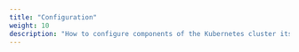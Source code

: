 ```yaml
---
title: "Configuration"
weight: 10
description: "How to configure components of the Kubernetes cluster itself."
---
```


